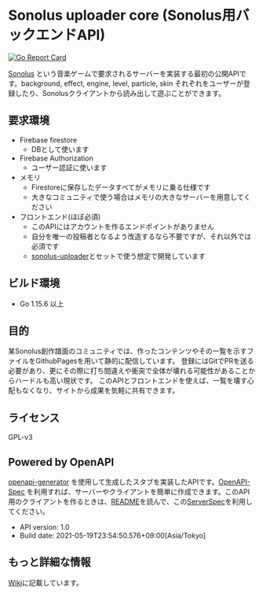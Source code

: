 # Sonolus uploader core (Sonolus用バックエンドAPI)
[![Go Report Card](https://goreportcard.com/badge/github.com/PurplePalette/sonolus-uploader-core)](https://goreportcard.com/report/github.com/PurplePalette/sonolus-uploader-core)

[Sonolus](https://sonolus.com/) という音楽ゲームで要求されるサーバーを実装する最初の公開APIです。background, effect, engine, level, particle, skin それぞれをユーザーが登録したり、Sonolusクライアントから読み出して遊ぶことができます。

## 要求環境
- Firebase firestore
  - DBとして使います
- Firebase Authorization
  - ユーザー認証に使います
- メモリ
  - Firestoreに保存したデータすべてがメモリに乗る仕様です
  - 大きなコミュニティで使う場合はメモリの大きなサーバーを用意してください
- フロントエンド(ほぼ必須)
  - このAPIにはアカウントを作るエンドポイントがありません
  - 自分を唯一の投稿者となるよう改造するなら不要ですが、それ以外では必須です
  - [sonolus-uploader](https://github.com/PurplePalette/sonolus-uploader)とセットで使う想定で開発しています

## ビルド環境
- Go 1.15.6 以上

## 目的
某Sonolus創作譜面のコミュニティでは、作ったコンテンツやその一覧を示すファイルをGithubPagesを用いて静的に配信しています。
登録にはGitでPRを送る必要があり、更にその際に打ち間違えや衝突で全体が壊れる可能性があることからハードルも高い現状です。
このAPIとフロントエンドを使えば、一覧を壊す心配もなくなり、サイトから成果を気軽に共有できます。

## ライセンス
GPL-v3

## Powered by OpenAPI
[openapi-generator](https://openapi-generator.tech) を使用して生成したスタブを実装したAPIです。[OpenAPI-Spec](https://github.com/OAI/OpenAPI-Specification) を利用すれば、サーバーやクライアントを簡単に作成できます。このAPI用のクライアントを作るときは、[README](https://openapi-generator.tech)を読んで、この[ServerSpec](https://github.com/PurplePalette/sonolus-uploader-core/blob/main/api/openapi.yaml)を利用してください。
- API version: 1.0
- Build date: 2021-05-19T23:54:50.576+09:00[Asia/Tokyo]

## もっと詳細な情報
[Wiki](https://github.com/PurplePalette/sonolus-uploader-core/wiki)に記載しています。
